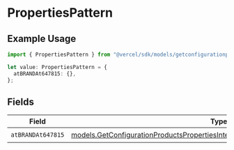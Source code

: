 # PropertiesPattern

## Example Usage

```typescript
import { PropertiesPattern } from "@vercel/sdk/models/getconfigurationproductsop.js";

let value: PropertiesPattern = {
  atBRANDAt647815: {},
};
```

## Fields

| Field                                                                                                                                                                    | Type                                                                                                                                                                     | Required                                                                                                                                                                 | Description                                                                                                                                                              |
| ------------------------------------------------------------------------------------------------------------------------------------------------------------------------ | ------------------------------------------------------------------------------------------------------------------------------------------------------------------------ | ------------------------------------------------------------------------------------------------------------------------------------------------------------------------ | ------------------------------------------------------------------------------------------------------------------------------------------------------------------------ |
| `atBRANDAt647815`                                                                                                                                                        | [models.GetConfigurationProductsPropertiesIntegrationsResponse200AtBRANDAt647815](../models/getconfigurationproductspropertiesintegrationsresponse200atbrandat647815.md) | :heavy_check_mark:                                                                                                                                                       | N/A                                                                                                                                                                      |